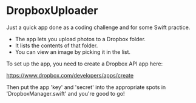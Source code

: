 DropboxUploader
===============

Just a quick app done as a coding challenge and for some Swift practice.

* The app lets you upload photos to a Dropbox folder.
* It lists the contents of that folder.
* You can view an image by picking it in the list.

To set up the app, you need to create a Dropbox API app here:

https://www.dropbox.com/developers/apps/create

Then put the app 'key' and 'secret' into the appropriate spots in 'DropboxManager.swift' and you're good to go!
